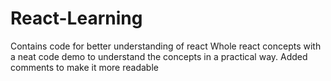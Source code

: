 # React-Learning
Contains code for better understanding of react
Whole react concepts with a neat code demo to understand the concepts in a practical way.
Added comments to make it more readable 
